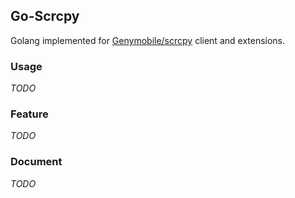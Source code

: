 ## Go-Scrcpy

Golang implemented for [Genymobile/scrcpy](https://github.com/Genymobile/scrcpy) client and extensions.

### Usage

_TODO_

### Feature

_TODO_

### Document

_TODO_